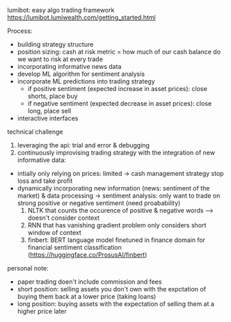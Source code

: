 lumibot: easy algo trading framework
https://lumibot.lumiwealth.com/getting_started.html

Process:
- building strategy structure
- position sizing: cash at risk metric = how much of our cash balance do we want to risk at every trade
- incorporating informative news data
- develop ML algorithm for sentiment analysis
- incorporate ML predictions into trading strategy
    - if positive sentiment (expected increase in asset prices): close shorts, place buy
    - if negative sentiment (expected decrease in asset prices): close long, place sell
- interactive interfaces

technical challenge
1. leveraging the api: trial and error & debugging
2. continuously improvising trading strategy with the integration of new informative data:
- intially only relying on prices: limited -> cash management strategy stop loss and take profit
- dynamically incorporating new information (news: sentiment of the market) & data processing
    -> sentiment analysis: only want to trade on strong positive or negative sentiment (need proabability)
    1. NLTK that counts the occurence of positive & negative words --> doesn't consider context
    2. RNN that has vanishing gradient problem only considers short window of context
    3. finbert: BERT language model finetuned in finance domain for financial sentiment classification (https://huggingface.co/ProsusAI/finbert)

personal note:
- paper trading doen't include commission and fees
- short position: selling assets you don't own with the expctation of buying them back at a lower price (taking loans)
- long position: buying assets with the expectation of selling them at a higher price later
